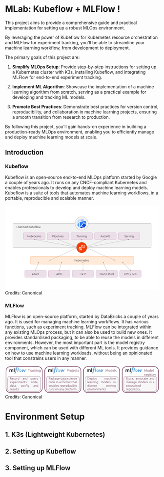 # MLab: Kubeflow + MLFlow !

This project aims to provide a comprehensive guide and practical implementation for setting up a robust MLOps environment. 

By leveraging the power of Kubeflow for Kubernetes resource orchestration and MLFlow for experiment tracking, you'll be able to streamline your machine learning workflow, from development to deployment.

The primary goals of this project are:

1. **Simplify MLOps Setup**: Provide step-by-step instructions for setting up a Kubernetes cluster with K3s, installing Kubeflow, and integrating MLFlow for end-to-end experiment tracking.

2. **Implement ML Algorithm**: Showcase the implementation of a machine learning algorithm from scratch, serving as a practical example for developing and tracking ML models.

3. **Promote Best Practices**: Demonstrate best practices for version control, reproducibility, and collaboration in machine learning projects, ensuring a smooth transition from research to production.

By following this project, you'll gain hands-on experience in building a production-ready MLOps environment, enabling you to efficiently manage and deploy machine learning models at scale.

## Introduction

### Kubeflow
Kubeflow is an open-source end-to-end MLOps platform started by Google a couple of years ago. It runs on any CNCF-compliant Kubernetes and enables professionals to develop and deploy machine learning models. Kubeflow is a suite of tools that automates machine learning workflows, in a portable, reproducible and scalable manner. 

![Kubeflow architecture](./images/kubeflow.png)
Credits: Canonical


### MLFlow
MLFlow is an open-source platform, started by DataBricks a couple of years ago. It is used for managing machine learning workflows. It has various functions, such as experiment tracking. MLFlow can be integrated within any existing MLOps process, but it can also be used to build new ones. It provides standardised packaging, to be able to reuse the models in different environments. However, the most important part is the model registry component, which can be used with different ML tools. It provides guidance on how to use machine learning workloads, without being an opinionated tool that constrains users in any manner.

![MLFlow](./images/mlflow.png)
Credits: Canonical

# Environment Setup

## 1. K3s (Lightweight Kubernetes)

## 2. Setting up Kubeflow

## 3. Setting up MLFlow